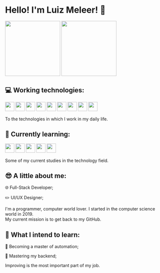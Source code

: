 <div>

  <h1> Hello! I'm Luiz Meleer! 🚀</h1>
  <img height="180em" src="https://github-readme-stats.vercel.app/api?username=Luizmeleer&theme=tokyonight&show_icons=true"/>
  <img height="180em" src="https://github-readme-stats.vercel.app/api/top-langs/?username=Luizmeleer&compact_progress=true&theme=tokyonight"/>
  <br>
</div>

<div>
  
<h2>💻 Working technologies:</h2>

  <img aligin="center" Height="30" widht="40" src="https://cdn.jsdelivr.net/gh/devicons/devicon@latest/icons/html5/html5-plain.svg" />
  <img aligin="center" Height="30" widht="40" src="https://cdn.jsdelivr.net/gh/devicons/devicon@latest/icons/css3/css3-plain.svg" />       
  <img aligin="center" Height="30" widht="40" src="https://cdn.jsdelivr.net/gh/devicons/devicon/icons/javascript/javascript-plain.svg"/>
  <img aligin="center" Height="30" widht="40" src="https://cdn.jsdelivr.net/gh/devicons/devicon@latest/icons/bootstrap/bootstrap-original.svg" />
  <img aligin="center" Height="30" widht="40" src="https://cdn.jsdelivr.net/gh/devicons/devicon@latest/icons/git/git-original.svg" />
  <img aligin="center" Height="30" widht="40" src="https://cdn.jsdelivr.net/gh/devicons/devicon@latest/icons/nodejs/nodejs-original.svg" />
  <img aligin="center" Height="30" widht="40" src="https://cdn.jsdelivr.net/gh/devicons/devicon@latest/icons/vuejs/vuejs-original.svg" />
  <img aligin="center" Height="30" widht="40" src="https://cdn.jsdelivr.net/gh/devicons/devicon@latest/icons/vitejs/vitejs-original.svg" />
  <img aligin="center" Height="30" widht="40" src="https://cdn.jsdelivr.net/gh/devicons/devicon@latest/icons/markdown/markdown-original.svg" />
          

  <p> To the technologies in which I work in my daily life.</p>
 
</div>

<div>

<h2>📜 Currently learning:</h2>
 
 <img aligin="center" Height="30" widht="40" src="https://cdn.jsdelivr.net/gh/devicons/devicon@latest/icons/typescript/typescript-original.svg" />
 <img aligin="center" Height="30" widht="40" src="https://cdn.jsdelivr.net/gh/devicons/devicon@latest/icons/jquery/jquery-plain.svg" />
 <img aligin="center" Height="30" widht="40" src="https://cdn.jsdelivr.net/gh/devicons/devicon@latest/icons/php/php-original.svg" />
 <img aligin="center" Height="30" widht="40" src="https://cdn.jsdelivr.net/gh/devicons/devicon@latest/icons/tailwindcss/tailwindcss-original.svg" />
 <img aligin="center" Height="30" widht="40" src="https://cdn.jsdelivr.net/gh/devicons/devicon@latest/icons/python/python-original.svg" />

 <p> Some of my current studies in the technology field.</p>
          
</div>

<div>

  <h2>😎 A little about me:</h2>

  <p>  🌐 Full-Stack Developer;</p>

  <p> ✏️ UI/UX Designer;</p>

  <p> I'm a programmer, computer world lover.  I started in the computer science world in 2019. <br> My current mission is to get back to my GitHub.</p>

</div>

<div>

  <h2>💭 What I intend to learn:</h2>

  <p>🤖 Becoming a master of automation;</p>

  <p>🍵 Mastering my backend;</p>

  <p>Improving is the most important part of my job.</p>
  
</div>
